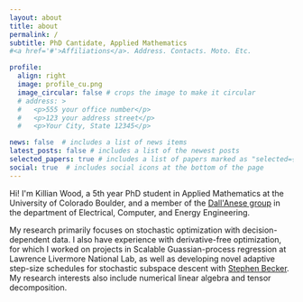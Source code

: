 ```yaml
---
layout: about
title: about
permalink: /
subtitle: PhD Cantidate, Applied Mathematics
#<a href='#'>Affiliations</a>. Address. Contacts. Moto. Etc.

profile:
  align: right
  image: profile_cu.png
  image_circular: false # crops the image to make it circular
  # address: >
  #   <p>555 your office number</p>
  #   <p>123 your address street</p>
  #   <p>Your City, State 12345</p>

news: false  # includes a list of news items
latest_posts: false # includes a list of the newest posts
selected_papers: true # includes a list of papers marked as "selected={true}"
social: true  # includes social icons at the bottom of the page
---
```


Hi! I'm Killian Wood, a 5th year PhD student in Applied Mathematics at the University of Colorado Boulder, and a member of the [Dall'Anese group](https://www.colorado.edu/faculty/dallanese/group) in the department of Electrical, Computer, and Energy Engineering. 

My research primarily focuses on stochastic optimization with decision-dependent data. I also have experience with derivative-free optimization, for which I worked on projects in Scalable Guassian-process regression at Lawrence Livermore National Lab, as well as developing novel adaptive step-size schedules for stochastic subspace descent with [Stephen Becker](https://amath.colorado.edu/faculty/becker/). My research interests also include numerical linear algebra and tensor decomposition.

<!-- Write your biography here. Tell the world about yourself. Link to your favorite [subreddit](http://reddit.com). You can put a picture in, too. The code is already in, just name your picture `prof_pic.jpg` and put it in the `img/` folder.

Put your address / P.O. box / other info right below your picture. You can also disable any of these elements by editing `profile` property of the YAML header of your `_pages/about.md`. Edit `_bibliography/papers.bib` and Jekyll will render your [publications page](/al-folio/publications/) automatically.

Link to your social media connections, too. This theme is set up to use [Font Awesome icons](http://fortawesome.github.io/Font-Awesome/) and [Academicons](https://jpswalsh.github.io/academicons/), like the ones below. Add your Facebook, Twitter, LinkedIn, Google Scholar, or just disable all of them. -->
